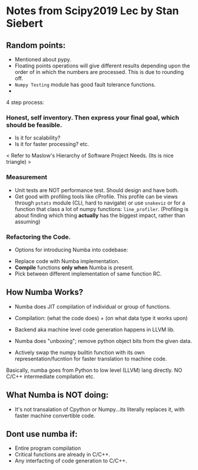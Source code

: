 # Notes from Scipy2019 Lec by Stan Siebert

## Random points:

* Mentioned about pypy.
* Floating points operations will give different results depending upon the order of in which the numbers are processed. This is
due to rounding off.
* ```Numpy Testing``` module has good fault tolerance functions.
* 

4 step process:

### Honest, self inventory. Then express your final goal, which should be feasible.
- Is it for scalability?
- Is it for faster processing? etc.

< Refer to Maslow's Hierarchy of Software Project Needs. (Its is nice triangle) >

### Measurement
- Unit tests are NOT performance test. Should design and have both.
- Get good with profiling tools like cProfile. This profile can be views through ```pstats``` module (CLI, hard to navigate)
or use ```snakeviz``` or for a function that class a lot of numpy functions: ```line_profiler```.
(Profiling is about finding which thing **actually** has the biggest impact, rather than assuming)

### Refactoring the Code.
- Options for introducing Numba into codebase:
* Replace code with Numba implementation.
* **Compile** functions **only when** Numba is present.
* Pick between different implementation of same function RC. 

## How Numba Works?   

* Numba does JIT compilation of individual or group of functions.
* Compilation: (what the code does) + (on what data type it works upon)
* Backend aka machine level code generation happens in LLVM lib.

* Numba does "unboxing"; remove python object bits from the given data.
* Actively swap the numpy builtin function with its own representation/fucntion for faster translation to machine code.

Basically, numba goes from Python to low level (LLVM) lang directly. NO C/C++ intermediate compilation etc.

## What Numba is NOT doing:

* It's not transalation of Cpython or Numpy...its literally replaces it, with faster machine convertible code.


## Dont use numba if:

* Entire program compilation
* Critical functions are already in C/C++.
* Any interfacting of code generation to C/C++.
